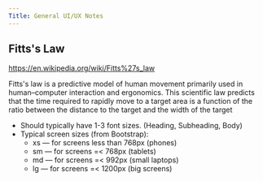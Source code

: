 ```yaml
---
Title: General UI/UX Notes
---
```


## Fitts's Law

<https://en.wikipedia.org/wiki/Fitts%27s_law>

Fitts's law is a predictive model of human movement primarily used in human–computer interaction and ergonomics. This scientific law predicts that the time required to rapidly move to a target area is a function of the ratio between the distance to the target and the width of the target

* Should typically have 1-3 font sizes. (Heading, Subheading, Body)
* Typical screen sizes (from Bootstrap):
  * xs — for screens less than 768px (phones)
  * sm — for screens =< 768px (tablets)
  * md — for screens =< 992px (small laptops)
  * lg — for screens =< 1200px (big screens)
